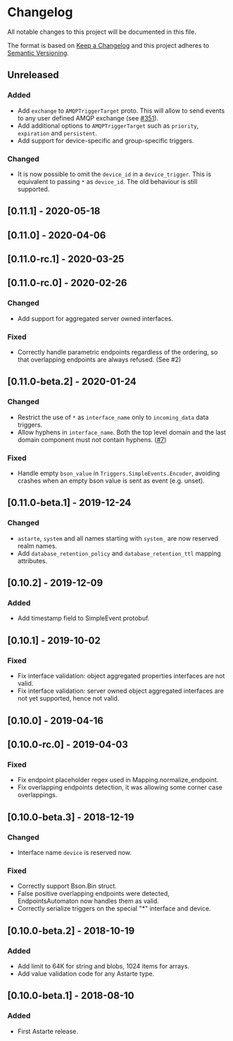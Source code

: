 # Changelog
All notable changes to this project will be documented in this file.

The format is based on [Keep a Changelog](http://keepachangelog.com/en/1.0.0/)
and this project adheres to [Semantic Versioning](http://semver.org/spec/v2.0.0.html).

## Unreleased
### Added
- Add `exchange` to `AMQPTriggerTarget` proto. This will allow to send events to any user defined
  AMQP exchange (see [#351](https://github.com/astarte-platform/astarte/issues/351)).
- Add additional options to `AMQPTriggerTarget` such as `priority`, `expiration` and `persistent`.
- Add support for device-specific and group-specific triggers.

### Changed
- It is now possible to omit the `device_id` in a `device_trigger`. This is equivalent to passing
  `*` as `device_id`. The old behaviour is still supported.

## [0.11.1] - 2020-05-18

## [0.11.0] - 2020-04-06

## [0.11.0-rc.1] - 2020-03-25

## [0.11.0-rc.0] - 2020-02-26
### Changed
- Add support for aggregated server owned interfaces.

### Fixed
- Correctly handle parametric endpoints regardless of the ordering, so that overlapping endpoints are always refused. (See #2)

## [0.11.0-beta.2] - 2020-01-24
### Changed
- Restrict the use of `*` as `interface_name` only to `incoming_data` data triggers.
- Allow hyphens in `interface_name`. Both the top level domain and the last domain component
  must not contain hyphens. ([#7](https://github.com/astarte-platform/astarte_core/issues/7))

### Fixed
- Handle empty `bson_value` in `Triggers.SimpleEvents.Encoder`, avoiding crashes when an empty bson
  value is sent as event (e.g. unset).

## [0.11.0-beta.1] - 2019-12-24
### Changed
- `astarte`, `system` and all names starting with `system_` are now reserved realm names.
- Add `database_retention_policy` and `database_retention_ttl` mapping attributes.

## [0.10.2] - 2019-12-09
### Added
- Add timestamp field to SimpleEvent protobuf.

## [0.10.1] - 2019-10-02
### Fixed
- Fix interface validation: object aggregated properties interfaces are not valid.
- Fix interface validation: server owned object aggregated interfaces are not yet supported, hence not valid.

## [0.10.0] - 2019-04-16

## [0.10.0-rc.0] - 2019-04-03
### Fixed
- Fix endpoint placeholder regex used in Mapping.normalize_endpoint.
- Fix overlapping endpoints detection, it was allowing some corner case overlappings.

## [0.10.0-beta.3] - 2018-12-19
### Changed
- Interface name `device` is reserved now.

### Fixed
- Correctly support Bson.Bin struct.
- False positive overlapping endpoints were detected, EndpointsAutomaton now handles them as valid.
- Correctly serialize triggers on the special "*" interface and device.

## [0.10.0-beta.2] - 2018-10-19
### Added
- Add limit to 64K for string and blobs, 1024 items for arrays.
- Add value validation code for any Astarte type.

## [0.10.0-beta.1] - 2018-08-10
### Added
- First Astarte release.
